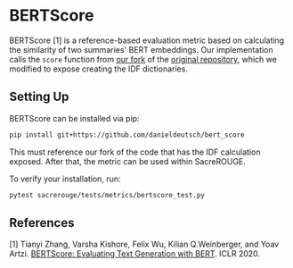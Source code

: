# BERTScore
BERTScore [1] is a reference-based evaluation metric based on calculating the similarity of two summaries' BERT embeddings.
Our implementation calls the `score` function from [our fork](https://github.com/danieldeutsch/bert_score) of the [original repository](https://github.com/Tiiiger/bert_score), which we modified to expose creating the IDF dictionaries.

## Setting Up
BERTScore can be installed via pip:
```bash
pip install git+https://github.com/danieldeutsch/bert_score
```
This must reference our fork of the code that has the IDF calculation exposed.
After that, the metric can be used within SacreROUGE.

To verify your installation, run:
```bash
pytest sacrerouge/tests/metrics/bertscore_test.py
```

## References
[1] Tianyi Zhang, Varsha Kishore, Felix Wu, Kilian Q.Weinberger, and Yoav Artzi. [BERTScore: Evaluating Text Generation with BERT](https://arxiv.org/abs/1904.09675). ICLR 2020.